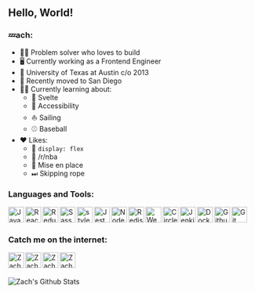 ## Hello, World!

### 💤ach:

- 👷‍♂️ Problem solver who loves to build
- 🖥 Currently working as a Frontend Engineer
- 🤘 University of Texas at Austin c/o 2013
- 🌴 Recently moved to San Diego
- 👨‍🎓 Currently learning about:
  - 💎 Svelte
  - 🦿 Accessibility
  - ⛵️ Sailing
  - ⚾️ Baseball
- ❤️ Likes:
  - 💪 `display: flex`
  - 🏀 /r/nba
  - 🍱 Mise en place
  - ⏭ Skipping rope


### Languages and Tools:

<img align="left" alt="Javascript" width="32px" src="https://cdn.jsdelivr.net/npm/simple-icons@3.4.0/icons/javascript.svg" />
<img align="left" alt="React" width="32px" src="https://cdn.jsdelivr.net/npm/simple-icons@3.4.0/icons/react.svg" />
<img align="left" alt="Redux" width="32px" src="https://cdn.jsdelivr.net/npm/simple-icons@3.4.0/icons/redux.svg" />
<img align="left" alt="Sass" width="32px" src="https://cdn.jsdelivr.net/npm/simple-icons@3.4.0/icons/sass.svg" />
<img align="left" alt="styled-components" width="32px" src="https://cdn.jsdelivr.net/npm/simple-icons@3.4.0/icons/styled-components.svg" />
<img align="left" alt="Jest" width="32px" src="https://cdn.jsdelivr.net/npm/simple-icons@3.4.0/icons/jest.svg" />
<img align="left" alt="Node" width="32px" src="https://cdn.jsdelivr.net/npm/simple-icons@3.4.0/icons/node-dot-js.svg" />
<img align="left" alt="Redis" width="32px" src="https://cdn.jsdelivr.net/npm/simple-icons@3.4.0/icons/redis.svg" />
<img align="left" alt="Webpack" width="32px" src="https://cdn.jsdelivr.net/npm/simple-icons@3.4.0/icons/webpack.svg" />
<img align="left" alt="CircleCI" width="32px" src="https://cdn.jsdelivr.net/npm/simple-icons@3.4.0/icons/circleci.svg" />
<img align="left" alt="Jenkins" width="32px" src="https://cdn.jsdelivr.net/npm/simple-icons@3.4.0/icons/jenkins.svg" />
<img align="left" alt="Docker" width="32px" src="https://cdn.jsdelivr.net/npm/simple-icons@3.4.0/icons/docker.svg" />
<img align="left" alt="Github" width="32px" src="https://cdn.jsdelivr.net/npm/simple-icons@3.4.0/icons/github.svg" />
<img align="left" alt="Git" width="32px" src="https://cdn.jsdelivr.net/npm/simple-icons@3.4.0/icons/git.svg" />

<br />
<br />

### Catch me on the internet:

[<img align="left" alt="Zach | Facebook" width="32px" src="https://cdn.jsdelivr.net/npm/simple-icons@v3/icons/facebook.svg" />][facebook]
[<img align="left" alt="Zach | Twitter" width="32px" src="https://cdn.jsdelivr.net/npm/simple-icons@v3/icons/twitter.svg" />][twitter]
[<img align="left" alt="Zach | LinkedIn" width="32px" src="https://cdn.jsdelivr.net/npm/simple-icons@v3/icons/linkedin.svg" />][linkedin]
[<img align="left" alt="Zach | Soundcloud" width="32px" src="https://cdn.jsdelivr.net/npm/simple-icons@v3/icons/soundcloud.svg" />][soundcloud]

<br />
<br />
<br />

<img align="left" alt="Zach's Github Stats" src="https://github-readme-stats.vercel.app/api?username=zroyer&show_icons=true&hide_border=false" />

[facebook]: https://www.facebook.com/zzzzzach
[twitter]: https://twitter.com/zzach2thefuture
[linkedin]: https://www.linkedin.com/in/zroyer/
[soundcloud]: https://www.soundcloud.com/laidback_zach
